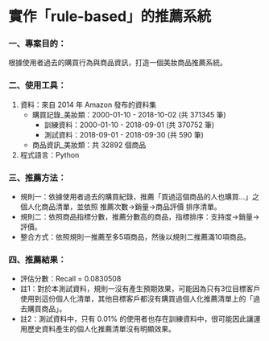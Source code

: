 # 實作「rule-based」的推薦系統
### 一、專案目的：
根據使用者過去的購買行為與商品資訊，打造一個美妝商品推薦系統。
### 二、使用工具：
1. 資料：來自 2014 年 Amazon 發布的資料集
    * 購買記錄_美妝類：2000-01-10 - 2018-10-02 (共 371345 筆)
      * 訓練資料：2000-01-10 - 2018-09-01 (共 370752 筆)
      * 測試資料：2018-09-01 - 2018-09-30 (共 590 筆)
    * 商品資訊_美妝類：共 32892 個商品
2. 程式語言：Python
### 三、推薦方法：
* 規則一：依據使用者過去的購買紀錄，推薦「買過這個商品的人也購買...」之個人化商品清單，並依照 推薦次數->銷量->商品評價 排序清單。
* 規則二：依照商品指標分數，推薦分數高的商品，指標排序：支持度->銷量->評價。
* 整合方式：依照規則一推薦至多5項商品，然後以規則二推薦滿10項商品。
### 四、推薦結果：
* 評估分數：Recall = 0.0830508
* 註1：對於本測試資料，規則一沒有產生預期效果，可能因為只有3位目標客戶使用到這份個人化清單，其他目標客戶都沒有購買過個人化推薦清單上的「過去購買商品」。
* 註2：測試資料中，只有 0.01% 的使用者也存在訓練資料中，很可能因此讓運用歷史資料產生的個人化推薦清單沒有明顯效果。
